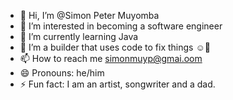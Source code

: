 - 👋 Hi, I’m @Simon Peter Muyomba
- 👀 I’m interested in becoming a software engineer
- 🌱 I’m currently learning Java
- 💞️ I’m a builder that uses code to fix things ☺️🧰
- 📫 How to reach me simonmuyp@gmai.oom
- 😄 Pronouns: he/him
- ⚡ Fun fact: I am an artist, songwriter and a dad.

<!---
Sy-mon/Sy-mon is a ✨ special ✨ repository because its `README.md` (this file) appears on your GitHub profile.
You can click the Preview link to take a look at your changes.
--->
